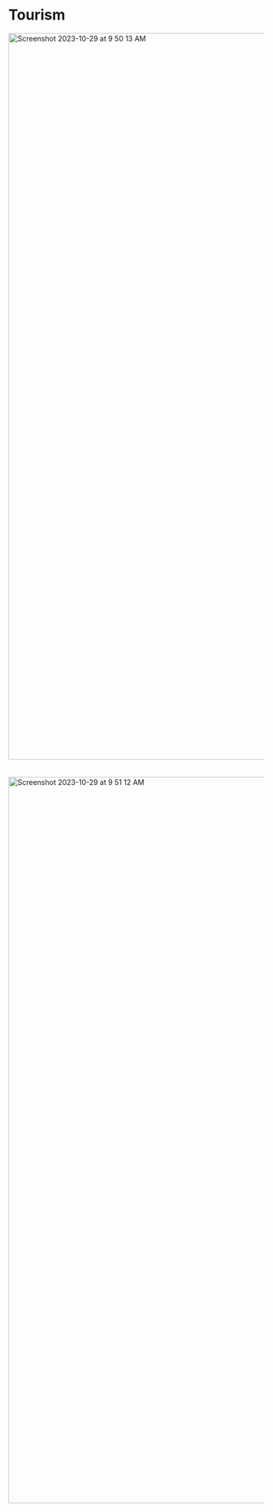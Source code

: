 # Tourism
<img width="1429" alt="Screenshot 2023-10-29 at 9 50 13 AM" src="https://github.com/anushka077/Tourism/assets/103564913/d75eadef-57ec-43e8-9eef-d22cf0a1ef39">


<br>
<br>
<br>




<img width="1429" alt="Screenshot 2023-10-29 at 9 51 12 AM" src="https://github.com/anushka077/Tourism/assets/103564913/7255006e-0e36-46ac-9255-d1dc03180949">
